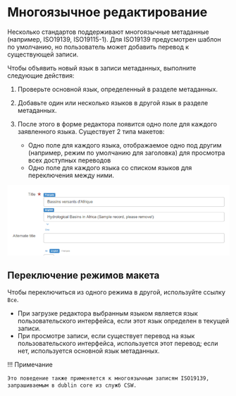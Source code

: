 # Многоязычное редактирование

Несколько стандартов поддерживают многоязычные метаданные (например, ISO19139, ISO19115-1). Для ISO19139 предусмотрен шаблон по умолчанию, но пользователь может добавить перевод к существующей записи.

Чтобы объявить новый язык в записи метаданных, выполните следующие действия:

1. Проверьте основной язык, определенный в разделе метаданных.
2. Добавьте один или несколько языков в другой язык в разделе метаданных.
3. После этого в форме редактора появится одно поле для каждого заявленного языка. Существует 2 типа макетов:

    - Одно поле для каждого языка, отображаемое одно под другим (например, режим по умолчанию для заголовка) для просмотра всех доступных переводов
    - Одно поле для каждого языка со списком языков для переключения между ними.

![](img/multilingual-editing.png)

## Переключение режимов макета

Чтобы переключиться из одного режима в другой, используйте ссылку `Все`.

- При загрузке редактора выбранным языком является язык пользовательского интерфейса, если этот язык определен в текущей записи.
- При просмотре записи, если существует перевод на язык пользовательского интерфейса, используется этот перевод; если нет, используется основной язык метаданных.

!!! Примечание

    Это поведение также применяется к многоязычным записям ISO19139, запрашиваемым в dublin core из служб CSW.
